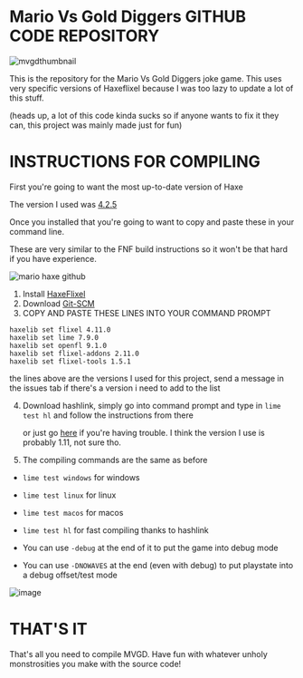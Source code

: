 ﻿# Mario Vs Gold Diggers GITHUB CODE REPOSITORY
![mvgdthumbnail](https://github.com/slithythereal/MarioVSGoldDiggers-REPO/assets/96665813/951217c1-e1a9-4b64-b1f8-54e3ee0e1875)

This is the repository for the Mario Vs Gold Diggers joke game.
This uses very specific versions of Haxeflixel because I was too lazy to update a lot of this stuff.

(heads up, a lot of this code kinda sucks so if anyone wants to fix it they can, this project was mainly made just for fun)
# INSTRUCTIONS FOR COMPILING
First you're going to want the most up-to-date version of Haxe 

The version I used was [4.2.5](https://haxe.org/download/list/)

Once you installed that you're going to want to copy and paste these in your command line.

These are very similar to the FNF build instructions so it won't be that hard if you have experience.

![mario haxe github](https://github.com/slithythereal/MarioVSGoldDiggers-REPO/assets/96665813/bc7466cf-98b6-475d-ac62-35c4324725d8)
1. Install [HaxeFlixel](https://haxeflixel.com/documentation/install-haxeflixel/)
2. Download [Git-SCM](https://git-scm.com/downloads)
3. COPY AND PASTE THESE LINES INTO YOUR COMMAND PROMPT
```
haxelib set flixel 4.11.0
haxelib set lime 7.9.0
haxelib set openfl 9.1.0
haxelib set flixel-addons 2.11.0
haxelib set flixel-tools 1.5.1
```
the lines above are the versions I used for this project, send a message in the issues tab if there's a version i need to add to the list

4. Download hashlink, simply go into command prompt and type in `lime test hl` and follow the instructions from there

    or just go [here](https://github.com/HaxeFoundation/hashlink/releases) if you're having trouble.
     I think the version I use is probably 1.11, not sure tho.

6. The compiling commands are the same as before
- `lime test windows` for windows

- `lime test linux` for linux

- `lime test macos` for macos

- `lime test hl` for fast compiling thanks to hashlink

- You can use `-debug` at the end of it to put the game into debug mode

- You can use `-DNOWAVES` at the end (even with debug) to put playstate into a debug offset/test mode

![image](https://github.com/slithythereal/MarioVSGoldDiggers-REPO/assets/96665813/b2cc33f4-f9bb-4354-b264-d1901b472787)

# THAT'S IT
That's all you need to compile MVGD. Have fun with whatever unholy monstrosities you make with the source code!
